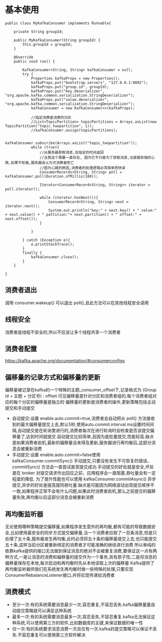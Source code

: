 # 基本使用

    public class MyKafkaConsumer implements Runnable{

        private String groupId;

        public MyKafkaConsumer(String groupId) {
            this.groupId = groupId;
        }

        @Override
        public void run() {

            KafkaConsumer<String, String> kafkaConsumer = null;
            try {
                Properties kafkaProps = new Properties();
                kafkaProps.put("bootstrap.servers", "127.0.0.1:9092");
                kafkaProps.put("group.id", groupId);
                kafkaProps.put("key.deserializer", "org.apache.kafka.common.serialization.StringDeserializer");
                kafkaProps.put("value.deserializer", "org.apache.kafka.common.serialization.StringDeserializer");
                kafkaConsumer = new KafkaConsumer<>(kafkaProps);

                //指定消费者消费的分区
                //List<TopicPartition> topicPartitions = Arrays.asList(new TopicPartition("topic_twopartition", 1));
                //kafkaConsumer.assign(topicPartitions);

                kafkaConsumer.subscribe(Arrays.asList("topic_twopartition"));
                while (true){
                    //从服务器获取消息,在指定的时间返回
                    //注意这个需要一直存在, 因为它不只是为了获取消息,也是服务端的心跳,如果不轮循,服务器会认为次消费者死亡
                    //因为心跳的原因,消费者的处理逻辑必须简单而快读
                    ConsumerRecords<String, String> poll = kafkaConsumer.poll(Duration.ofMillis(100));

                    Iterator<ConsumerRecord<String, String>> iterator = poll.iterator();

                    while (iterator.hasNext()){
                        ConsumerRecord<String, String> next = iterator.next();
                        System.out.println("key:" + next.key() + " value:" + next.value() + " pattition:"+ next.partition() + " offset:" + next.offset());
                    }

                }

            } catch (Exception e){
                e.printStackTrace();
            }
            finally {
                kafkaConsumer.close();
            }
        }
        
    }

## 消费者退出
调用 consumer.wakeup() 可以退出 poll(),且此方法可以在其他线程安全调用

## 线程安全
消费者是线程不安全的,所以不应该让多个线程共享一个消费者

## 消费者配置
https://kafka.apache.org/documentation/#consumerconfigs

## 偏移量的记录方式和偏移量的更新
偏移量被记录在kafka的一个特殊的主题_consumer_offset下,记录格式为 (Group id + 主题 + 分区号) : offset.可见偏移量是针对分区和消费者组的,每个消费者组对应的每个分区的偏移量是独立的
偏移量的更新是消费者的操作,更新策略包括主动提交和手动提交
+ 自动提交:设置 enable.auto.commit=true,消费者会自动把从 poll() 方法接收到的最大偏移量提交上去,默认5秒,使用auto.commit.interval.ms设置时间间隔,自动提交是在轮询里进行的,消费者每次在进行轮询时会检查是否该提交偏移量了,达到时间就提交.自动提交比较简单,且因为是批量提交,性能较高.缺点是如果消费者宕机,最新的偏移量没来得及更新,服务器进行再均衡后,这部分消息会被重新消费
+ 手动提交:设置 enable.auto.commit=false使用  kafkaConsumer.commitSync() 手动提交,只要没有发生不可恢复的错误， commitSync() 方法会一直尝试直至提交成功.手动提交的好处就是安全,坏处是在 broker 对提交请求作出回应之前，应用程序会一直阻塞,吞吐量会有一定程度的降低. 为了提升性能也可以使用 kafkaConsumer.commitAsync() 异步提交,异步的好处是提高提同吞吐量.缺点是可能因为网络波动出现提交顺序不一致,如果程序正常不会有什么问题,如果此时消费者宕机,那么之前提交的偏移量失效,再均衡以后这部分消息会被重新消费


## 再均衡监听器
无论使用哪种策略提交偏移量,如果程序发生意外的再均衡,都有可能的导致数据安全,比如使用最安全的同步方式提交偏移量,当一个消费者拉取了一百条消息,但是只处理了五十条,服务器发生再均衡,此时必须将五十条的偏移量提交上去,也只能提交五十条,这样当前分区被重新绑定的消费者才可能准确的继续进行消费
所以单纯的依靠kafka提供的接口无法做到保证消息的绝对不会被重复消费,要保证这一点有两种方式,一是让消息的消费和偏移量的提交作为一个事务,具有原子性;二是将消息的偏移量保存在本地,每次启动和再均衡时先从本地读取上次的偏移量
Kafka提供了再均衡监听器供我们在系统发生再均衡时做一些特殊的处理,只要实现ConsumerRebalanceListener接口,并将实现传递给消费者

## 消费模式
+ 至少一次:有的系统需要消息最少一次,容忍重复,不容忍丢失.kafka偏移量量自动提交策略就可以满足这种系统
+ 最多一次:有的系统需要消息最多一次,容忍丢失,不容忍重复.kafka无法保证这种系统,可以使用第三方的软件,比如数据库的主键,来保证数据的唯一性
+ 仅一次:有的系统要求消息消费一次且仅有一次.kafka的提交策略可以保证不丢失.不容忍重复可以使用第三方软件解决
